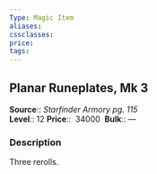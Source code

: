 ```yaml
---
Type: Magic Item
aliases:
cssclasses:
price: 
tags:
---
```

## Planar Runeplates, Mk 3

**Source**:: _Starfinder Armory pg. 115_  
**Level**:: 12
**Price**::  34000 
**Bulk**:: —

### Description

Three rerolls.